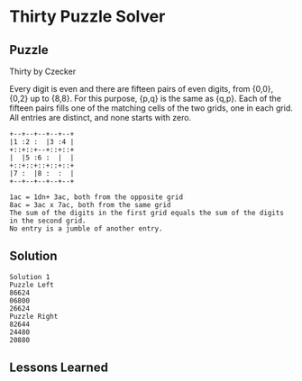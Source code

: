 # Thirty Puzzle Solver

## Puzzle

Thirty by Czecker

Every digit is even and there are fifteen pairs of even digits, from {0,0}, {0,2} up to {8,8}.  For this purpose, {p,q} is the same as {q,p}.  Each of the fifteen pairs fills one of the matching cells of the two grids, one in each grid.  All entries are distinct, and none starts with zero.

```
+--+--+--+--+--+
|1 :2 :  |3 :4 |
+::+::+--+::+::+
|  |5 :6 :  |  |
+::+::+::+::+::+
|7 :  |8 :  :  |
+--+--+--+--+--+

1ac = 1dn+ 3ac, both from the opposite grid
8ac = 3ac x 7ac, both from the same grid
The sum of the digits in the first grid equals the sum of the digits in the second grid.
No entry is a jumble of another entry.
```

## Solution

```
Solution 1
Puzzle Left
86624
06800
26624
Puzzle Right
82644
24480
20880
```

## Lessons Learned

